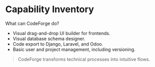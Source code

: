 # Capability Inventory

What can CodeForge do?

- Visual drag-and-drop UI builder for frontends.
- Visual database schema designer.
- Code export to Django, Laravel, and Odoo.
- Basic user and project management, including versioning.

> CodeForge transforms technical processes into intuitive flows.